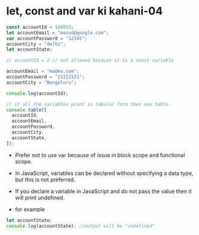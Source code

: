 # let, const and var ki kahani-04

```javascript
const accountId = 144553;
let accountEmail = "masud@google.com";
var accountPassword = "12345";
accountCity = "delhi";
let accountState;

// accountId = 2 // not allowed because it is a const variable

accountEmail = "ma@ma.com";
accountPassword = "21212121";
accountCity = "Bengaluru";

console.log(accountId);

// if all the variables print in tabular form then use table.
console.table([
  accountId,
  accountEmail,
  accountPassword,
  accountCity,
  accountState,
]);
```

- Prefer not to use var because of issue in block scope and functional scope.

- In JavaScript, variables can be declared without specifying a data type, but this is not preferred.

- If you declare a variable in JavaScript and do not pass the value then it will print undefined.

- for example

```javascript
let accountState;
console.log(accountState); //output will be "undefined"
```
